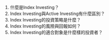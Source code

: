

1. 什麼是Index Investing？
2. Index Investing與Active Investing有什麼區別？
3. Index Investing的投資策略是什麼？
4. Index Investing的風險與回報如何？
5. Index Investing的適合對象是什麼樣的投資者？